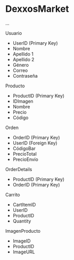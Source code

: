 # DexxosMarket

...

Usuario
* UserID (Primary Key)
* Nombre
* Apellido 1
* Apellido 2
* Género
* Correo
* Contraseña

Producto
* ProductID (Primary Key)
* IDImagen
* Nombre
* Precio
* Código

Orden
* OrderID (Primary Key)
* UserID (Foreign Key)
* CódigoBar
* PrecioTotal
* PrecioEnvío

OrderDetails
* ProductID (Primary Key)
* OrderID (Primary Key)

Carrito
* CartItemID
* UserID
* ProductID
* Quantity

ImagenProducto
* ImageID
* ProductID
* ImageURL





